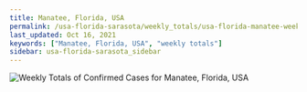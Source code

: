 ```yaml
---
title: Manatee, Florida, USA
permalink: /usa-florida-sarasota/weekly_totals/usa-florida-manatee-weekly_totals.html
last_updated: Oct 16, 2021
keywords: ["Manatee, Florida, USA", "weekly totals"]
sidebar: usa-florida-sarasota_sidebar
---
```


![Weekly Totals of Confirmed Cases for Manatee, Florida, USA](/covid_tracker/images/graphs/usa-florida-manatee-weekly_totals_graph.png)
